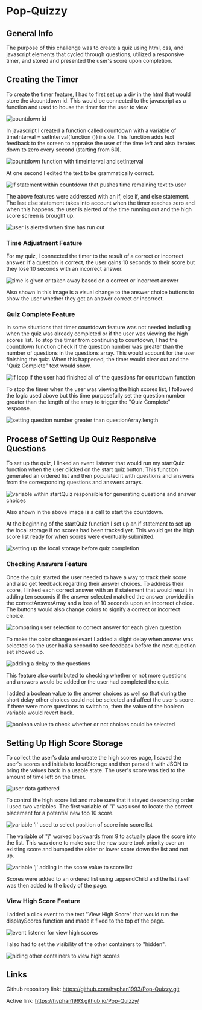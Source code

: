 # Pop-Quizzy

## General Info
The purpose of this challenge was to create a quiz using html, css, and javascript elements that cycled through questions, utilized a responsive timer, and stored and presented the user's score upon completion.

## Creating the Timer
To create the timer feature, I had to first set up a div in the html that would store the #countdown id. This would be connected to the javascript as a function and used to house the timer for the user to view.

![countdown id](./assets/images/countdownID.png)

In javascript I created a function called countdown with a variable of timeInterval = setInterval(function ()) inside. This function adds text feedback to the screen to appraise the user of the time left and also iterates down to zero every second (starting from 60).

![countdown function with timeInterval and setInterval](./assets/images/countdownFunction.png)

At one second I edited the text to be grammatically correct.

![if statement within countdown that pushes time remaining text to user](./assets/images/countdownIfElseIfElse.png)

The above features were addressed with an if, else if, and else statement. The last else statement takes into account when the timer reaches zero and when this happens, the user is alerted of the time running out and the high score screen is brought up.

![user is alerted when time has run out](./assets/images/countdownZeroAlert.png)

### Time Adjustment Feature
For my quiz, I connected the timer to the result of a correct or incorrect answer. If a question is correct, the user gains 10 seconds to their score but they lose 10 seconds with an incorrect answer.

![time is given or taken away based on a correct or incorrect answer](./assets/images/resultOfCorrectOrIncorrect.png)

Also shown in this image is a visual change to the answer choice buttons to show the user whether they got an answer correct or incorrect. 

### Quiz Complete Feature
In some situations that timer countdown feature was not needed including when the quiz was already completed or if the user was viewing the high scores list. To stop the timer from continuing to countdown, I had the countdown function check if the question number was greater than the number of questions in the questions array. This would account for the user finishing the quiz. When this happened, the timer would clear out and the "Quiz Complete" text would show.

![if loop if the user had finished all of the questions for countdown function ](./assets/images/ifloopcountdownquizcomplete.png)

To stop the timer when the user was viewing the high scores list, I followed the logic used above but this time purposefully set the question number greater than the length of the array to trigger the "Quiz Complete" response.

![setting question number greater than questionArray.length](./assets/images/displayscorequestionplus1.png)


## Process of Setting Up Quiz Responsive Questions
To set up the quiz, I linked an event listener that would run my startQuiz function when the user clicked on the start quiz button. This function generated an ordered list and then populated it with questions and answers from the corresponding questions and answers arrays.

![variable within startQuiz responsible for generating questions and answer choices](./assets/images/starQuizpopulatelist.png)

Also shown in the above image is a call to start the countdown. 

At the beginning of the startQuiz function I set up an if statement to set up the local storage if no scores had been tracked yet. This would get the high score list ready for when scores were eventually submitted.

![setting up the local storage before quiz completion](./assets/images/starQuizsetupscorelist.png)

### Checking Answers Feature
Once the quiz started the user needed to have a way to track their score and also get feedback regarding their answer choices. To address their score, I linked each correct answer with an if statement that would result in adding ten seconds if the answer selected matched the answer provided in the correctAnswerArray and a loss of 10 seconds upon an incorrect choice. The buttons would also change colors to signify a correct or incorrect choice.

![comparing user selection to correct answer for each given question](./assets/images/correctincorrectfeedback.png)

To make the color change relevant I added a slight delay when answer was selected so the user had a second to see feedback before the next question set showed up.

![adding a delay to the questions](./assets/images/settimeoutdelay.png)

This feature also contributed to checking whether or not more questions and answers would be added or the user had completed the quiz.

I added a boolean value to the answer choices as well so that during the short delay other choices could not be selected and affect the user's score. If there were more questions to switch to, then the value of the boolean variable would revert back.

![boolean value to check whether or not choices could be selected](./assets/images/booleantodelay.png)



## Setting Up High Score Storage
To collect the user's data and create the high scores page, I saved the user's scores and initials to localStorage and then parsed it with JSON to bring the values back in a usable state. The user's score was tied to the amount of time left on the timer.

![user data gathered](./assets/images/scoretrackerfunctionfinalscore.png)

To control the high score list and make sure that it stayed descending order I used two variables. The first variable of "i" was used to locate the correct placement for a potential new top 10 score.

![variable 'i' used to select position of score into score list](./assets/images/scoretrackerivariable.png)

The variable of "j" worked backwards from 9 to actually place the score into the list. This was done to make sure the new score took priority over an existing score and bumped the older or lower score down the list and not up.

![variable 'j' adding in the score value to score list](./assets/images/scoretrackerjvariable.png)

Scores were added to an ordered list using .appendChild and the list itself was then added to the body of the page.

### View High Score Feature
I added a click event to the text "View High Score" that would run the displayScores function and made it fixed to the top of the page. 

![event listener for view high scores](./assets/images/view%20high%20score%20button.png)

I also had to set the visibility of the other containers to "hidden".

![hiding other containers to view high scores](./assets/images/displayscoreshideotherboxes.png)

## Links
Github repository link: https://github.com/hvphan1993/Pop-Quizzy.git

Active link: https://hvphan1993.github.io/Pop-Quizzy/